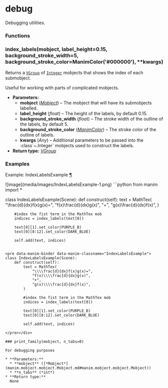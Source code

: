 # debug

Debugging utilities.

### Functions

### index_labels(mobject, label_height=0.15, background_stroke_width=5, background_stroke_color=ManimColor('#000000'), \*\*kwargs)

Returns a [`VGroup`](manim.mobject.types.vectorized_mobject.VGroup.md#manim.mobject.types.vectorized_mobject.VGroup) of [`Integer`](manim.mobject.text.numbers.Integer.md#manim.mobject.text.numbers.Integer) mobjects
that shows the index of each submobject.

Useful for working with parts of complicated mobjects.

* **Parameters:**
  * **mobject** ([*Mobject*](manim.mobject.mobject.Mobject.md#manim.mobject.mobject.Mobject)) – The mobject that will have its submobjects labelled.
  * **label_height** (*float*) – The height of the labels, by default 0.15.
  * **background_stroke_width** (*float*) – The stroke width of the outline of the labels, by default 5.
  * **background_stroke_color** ([*ManimColor*](manim.utils.color.core.ManimColor.md#manim.utils.color.core.ManimColor)) – The stroke color of the outline of labels.
  * **kwargs** (*Any*) – Additional parameters to be passed into the :class\`~.Integer\`
    mobjects used to construct the labels.
* **Return type:**
  [*VGroup*](manim.mobject.types.vectorized_mobject.VGroup.md#manim.mobject.types.vectorized_mobject.VGroup)

### Examples

<div id="indexlabelsexample" class="admonition admonition-manim-example">
<p class="admonition-title">Example: IndexLabelsExample <a class="headerlink" href="#indexlabelsexample">¶</a></p>![image](media/images/IndexLabelsExample-1.png)
```python
from manim import *

class IndexLabelsExample(Scene):
    def construct(self):
        text = MathTex(
            "\\frac{d}{dx}f(x)g(x)=",
            "f(x)\\frac{d}{dx}g(x)",
            "+",
            "g(x)\\frac{d}{dx}f(x)",
        )

        #index the fist term in the MathTex mob
        indices = index_labels(text[0])

        text[0][1].set_color(PURPLE_B)
        text[0][8:12].set_color(DARK_BLUE)

        self.add(text, indices)
```

<pre data-manim-binder data-manim-classname="IndexLabelsExample">
class IndexLabelsExample(Scene):
    def construct(self):
        text = MathTex(
            "\\\\frac{d}{dx}f(x)g(x)=",
            "f(x)\\\\frac{d}{dx}g(x)",
            "+",
            "g(x)\\\\frac{d}{dx}f(x)",
        )

        #index the fist term in the MathTex mob
        indices = index_labels(text[0])

        text[0][1].set_color(PURPLE_B)
        text[0][8:12].set_color(DARK_BLUE)

        self.add(text, indices)

</pre></div>

### print_family(mobject, n_tabs=0)

For debugging purposes

* **Parameters:**
  * **mobject** ([*Mobject*](manim.mobject.mobject.Mobject.md#manim.mobject.mobject.Mobject))
  * **n_tabs** (*int*)
* **Return type:**
  None
